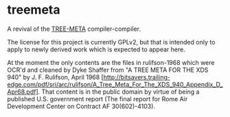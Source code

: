 treemeta
========

A revival of the [TREE-META](http://en.wikipedia.org/wiki/TREE-META) compiler-compiler.

The license for this project is currently GPLv2, but that is intended only to apply to newly derived work which is expected to appear here.  

At the moment the only contents are the files in rulifson-1968 which were OCR'd and cleaned by Dyke Shaffer from "A TREE META FOR THE XDS 940" by J. F. Rulifson, April 1968 [http://bitsavers.trailing-edge.com/pdf/sri/arc/rulifson/A_Tree_Meta_For_The_XDS_940_Appendix_D_Apr68.pdf].  That content is in the public domain by virtue of being a published U.S. government report (The final report for Rome Air Development Center on Contract AF 30(602)-4103).
